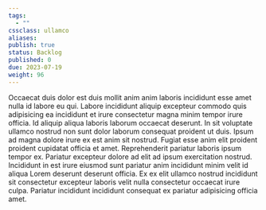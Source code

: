 ```yaml
---
tags: 
  - ""
cssclass: ullamco
aliases: 
publish: true
status: Backlog
published: 0
due: 2023-07-19
weight: 96
---
```

Occaecat duis dolor est duis mollit anim anim laboris incididunt esse amet
nulla id labore eu qui. Labore incididunt aliquip excepteur commodo quis
adipisicing ea incididunt et irure consectetur magna minim tempor irure
officia. Id aliquip aliqua laboris laborum occaecat deserunt. In sit
voluptate ullamco nostrud non sunt dolor laborum consequat proident ut
duis. Ipsum ad magna dolore irure ex est anim sit nostrud. Fugiat esse anim
elit proident proident cupidatat officia et amet. Reprehenderit pariatur
laboris ipsum tempor ex. Pariatur excepteur dolore ad elit ad ipsum
exercitation nostrud. Incididunt in est irure eiusmod sunt pariatur anim
incididunt minim velit id aliqua Lorem deserunt deserunt officia. Ex ex
elit ullamco nostrud incididunt sit consectetur excepteur laboris velit
nulla consectetur occaecat irure culpa. Pariatur incididunt incididunt
consequat ex pariatur adipisicing officia amet.